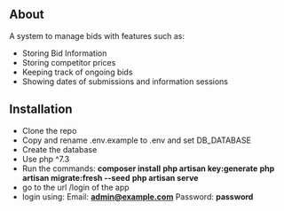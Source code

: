 ## About
A system to manage bids with features such as:

- Storing Bid Information
- Storing competitor prices
- Keeping track of ongoing bids
- Showing dates of submissions and information sessions

## Installation

- Clone the repo
- Copy and rename .env.example to .env and set DB_DATABASE
- Create the database
- Use php ^7.3
- Run the commands:
**composer install**
**php artisan key:generate**
**php artisan migrate:fresh --seed**
**php artisan serve**
- go to the url /login of the app
- login using:
Email: **admin@example.com**
Password: **password**
